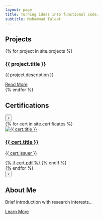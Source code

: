 ```yaml
---
layout: page
title: Turning ideas into functional code.
subtitle: Mohammad Talaat
---
```


<div class="particles-js"></div> <!-- Particles.js background -->

<section class="projects">
  <h2>Projects</h2>
  <div class="projects-grid">
    {% for project in site.projects %}
      <div class="project-card">
        <h3>{{ project.title }}</h3>
        <p>{{ project.description }}</p>
        <a href="{{ project.url }}">Read More</a>
      </div>
    {% endfor %}
  </div>
</section>

<section class="certificates-section">
  <h2 class="section-title">Certifications</h2>
  <div class="certificates-slider">
    <button class="slider-nav prev">‹</button>
    <div class="certificates-container">
      {% for cert in site.certificates %}
        <div class="certificate-card">
          <a href="{{ cert.url }}" class="certificate-link" target="_blank">
            <img src="{{ cert.thumbnail }}" alt="{{ cert.title }}" class="certificate-thumbnail">
            <div class="certificate-info">
              <h3>{{ cert.title }}</h3>
              <p>{{ cert.issuer }}</p>
              {% if cert.pdf %}
                <a href="{{ cert.pdf }}" class="pdf-download" download>
                  <i class="fas fa-file-pdf"></i>
                </a>
              {% endif %}
            </div>
          </a>
        </div>
      {% endfor %}
    </div>
    <button class="slider-nav next">›</button>
  </div>
</section>

## About Me
Brief introduction with research interests...

[Learn More](/about)
